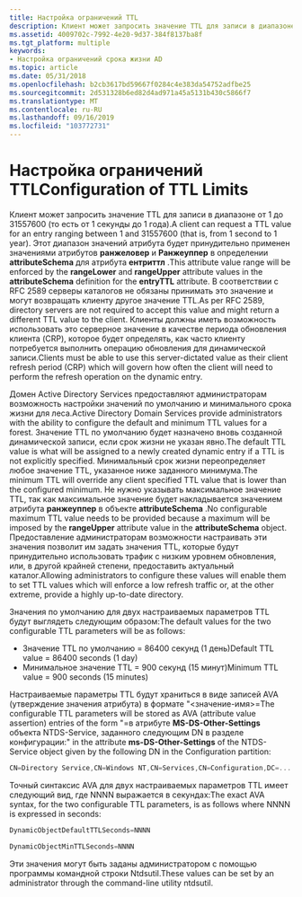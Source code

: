 ```yaml
---
title: Настройка ограничений TTL
description: Клиент может запросить значение TTL для записи в диапазоне от 1 до 31557600 (то есть от 1 секунды до 1 года).
ms.assetid: 4009702c-7992-4e20-9d37-384f8137ba8f
ms.tgt_platform: multiple
keywords:
- Настройка ограничений срока жизни AD
ms.topic: article
ms.date: 05/31/2018
ms.openlocfilehash: b2cb3617bd59667f0284c4e383da54752adfbe25
ms.sourcegitcommit: 2d531328b6ed82d4ad971a45a5131b430c5866f7
ms.translationtype: MT
ms.contentlocale: ru-RU
ms.lasthandoff: 09/16/2019
ms.locfileid: "103772731"
---
```

# <a name="configuration-of-ttl-limits"></a><span data-ttu-id="5c376-104">Настройка ограничений TTL</span><span class="sxs-lookup"><span data-stu-id="5c376-104">Configuration of TTL Limits</span></span>

<span data-ttu-id="5c376-105">Клиент может запросить значение TTL для записи в диапазоне от 1 до 31557600 (то есть от 1 секунды до 1 года).</span><span class="sxs-lookup"><span data-stu-id="5c376-105">A client can request a TTL value for an entry ranging between 1 and 31557600 (that is, from 1 second to 1 year).</span></span> <span data-ttu-id="5c376-106">Этот диапазон значений атрибута будет принудительно применен значениями атрибутов **ранжеловер** и **Ранжеуппер** в определении **attributeSchema** для атрибута **ентриттл** .</span><span class="sxs-lookup"><span data-stu-id="5c376-106">This attribute value range will be enforced by the **rangeLower** and **rangeUpper** attribute values in the **attributeSchema** definition for the **entryTTL** attribute.</span></span> <span data-ttu-id="5c376-107">В соответствии с RFC 2589 серверы каталогов не обязаны принимать это значение и могут возвращать клиенту другое значение TTL.</span><span class="sxs-lookup"><span data-stu-id="5c376-107">As per RFC 2589, directory servers are not required to accept this value and might return a different TTL value to the client.</span></span> <span data-ttu-id="5c376-108">Клиенты должны иметь возможность использовать это серверное значение в качестве периода обновления клиента (CRP), которое будет определять, как часто клиенту потребуется выполнить операцию обновления для динамической записи.</span><span class="sxs-lookup"><span data-stu-id="5c376-108">Clients must be able to use this server-dictated value as their client refresh period (CRP) which will govern how often the client will need to perform the refresh operation on the dynamic entry.</span></span>

<span data-ttu-id="5c376-109">Домен Active Directory Services предоставляют администраторам возможность настройки значений по умолчанию и минимального срока жизни для леса.</span><span class="sxs-lookup"><span data-stu-id="5c376-109">Active Directory Domain Services provide administrators with the ability to configure the default and minimum TTL values for a forest.</span></span> <span data-ttu-id="5c376-110">Значение TTL по умолчанию будет назначено вновь созданной динамической записи, если срок жизни не указан явно.</span><span class="sxs-lookup"><span data-stu-id="5c376-110">The default TTL value is what will be assigned to a newly created dynamic entry if a TTL is not explicitly specified.</span></span> <span data-ttu-id="5c376-111">Минимальный срок жизни переопределяет любое значение TTL, указанное ниже заданного минимума.</span><span class="sxs-lookup"><span data-stu-id="5c376-111">The minimum TTL will override any client specified TTL value that is lower than the configured minimum.</span></span> <span data-ttu-id="5c376-112">Не нужно указывать максимальное значение TTL, так как максимальное значение будет накладывается значением атрибута **ранжеуппер** в объекте **attributeSchema** .</span><span class="sxs-lookup"><span data-stu-id="5c376-112">No configurable maximum TTL value needs to be provided because a maximum will be imposed by the **rangeUpper** attribute value in the **attributeSchema** object.</span></span> <span data-ttu-id="5c376-113">Предоставление администраторам возможности настраивать эти значения позволит им задать значения TTL, которые будут принудительно использовать трафик с низким уровнем обновления, или, в другой крайней степени, предоставить актуальный каталог.</span><span class="sxs-lookup"><span data-stu-id="5c376-113">Allowing administrators to configure these values will enable them to set TTL values which will enforce a low refresh traffic or, at the other extreme, provide a highly up-to-date directory.</span></span>

<span data-ttu-id="5c376-114">Значения по умолчанию для двух настраиваемых параметров TTL будут выглядеть следующим образом:</span><span class="sxs-lookup"><span data-stu-id="5c376-114">The default values for the two configurable TTL parameters will be as follows:</span></span>

-   <span data-ttu-id="5c376-115">Значение TTL по умолчанию = 86400 секунд (1 день)</span><span class="sxs-lookup"><span data-stu-id="5c376-115">Default TTL value = 86400 seconds (1 day)</span></span>
-   <span data-ttu-id="5c376-116">Минимальное значение TTL = 900 секунд (15 минут)</span><span class="sxs-lookup"><span data-stu-id="5c376-116">Minimum TTL value = 900 seconds (15 minutes)</span></span>

<span data-ttu-id="5c376-117">Настраиваемые параметры TTL будут храниться в виде записей AVA (утверждение значения атрибута) в формате "<значение-имя>=</span><span class="sxs-lookup"><span data-stu-id="5c376-117">The configurable TTL parameters will be stored as AVA (attribute value assertion) entries of the form "<value-name>=</span></span><value><span data-ttu-id="5c376-118">в атрибуте **MS-DS-Other-Settings** объекта NTDS-Service, заданного следующим DN в разделе конфигурации:</span><span class="sxs-lookup"><span data-stu-id="5c376-118">" in the attribute **ms-DS-Other-Settings** of the NTDS-Service object given by the following DN in the Configuration partition:</span></span>


```C++
CN=Directory Service,CN=Windows NT,CN=Services,CN=Configuration,DC=...
```



<span data-ttu-id="5c376-119">Точный синтаксис AVA для двух настраиваемых параметров TTL имеет следующий вид, где NNNN выражается в секундах:</span><span class="sxs-lookup"><span data-stu-id="5c376-119">The exact AVA syntax, for the two configurable TTL parameters, is as follows where NNNN is expressed in seconds:</span></span>


```C++
DynamicObjectDefaultTTLSeconds=NNNN
```




```C++
DynamicObjectMinTTLSeconds=NNNN
```



<span data-ttu-id="5c376-120">Эти значения могут быть заданы администратором с помощью программы командной строки Ntdsutil.</span><span class="sxs-lookup"><span data-stu-id="5c376-120">These values can be set by an administrator through the command-line utility ntdsutil.</span></span>

 

 




